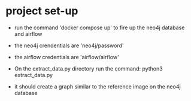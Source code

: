 # project set-up

 - run the command 'docker compose up' to fire up the neo4j database and airflow
 - the neo4j crendentials are 'neo4j/password'
 - the airflow credentials are 'airflow/airflow'

 - On the extract_data.py directory run the command: python3 extract_data.py
 - it should create a graph similar to the reference image on the neo4j database 
 
